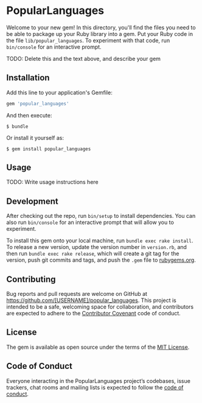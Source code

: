 # PopularLanguages

Welcome to your new gem! In this directory, you'll find the files you need to be able to package up your Ruby library into a gem. Put your Ruby code in the file `lib/popular_languages`. To experiment with that code, run `bin/console` for an interactive prompt.

TODO: Delete this and the text above, and describe your gem

## Installation

Add this line to your application's Gemfile:

```ruby
gem 'popular_languages'
```

And then execute:

    $ bundle

Or install it yourself as:

    $ gem install popular_languages

## Usage

TODO: Write usage instructions here

## Development

After checking out the repo, run `bin/setup` to install dependencies. You can also run `bin/console` for an interactive prompt that will allow you to experiment.

To install this gem onto your local machine, run `bundle exec rake install`. To release a new version, update the version number in `version.rb`, and then run `bundle exec rake release`, which will create a git tag for the version, push git commits and tags, and push the `.gem` file to [rubygems.org](https://rubygems.org).

## Contributing

Bug reports and pull requests are welcome on GitHub at https://github.com/[USERNAME]/popular_languages. This project is intended to be a safe, welcoming space for collaboration, and contributors are expected to adhere to the [Contributor Covenant](http://contributor-covenant.org) code of conduct.

## License

The gem is available as open source under the terms of the [MIT License](https://opensource.org/licenses/MIT).

## Code of Conduct

Everyone interacting in the PopularLanguages project’s codebases, issue trackers, chat rooms and mailing lists is expected to follow the [code of conduct](https://github.com/[USERNAME]/popular_languages/blob/master/CODE_OF_CONDUCT.md).

